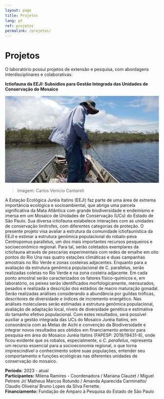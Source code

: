 ```yaml
---
layout: page
title: Projetos
lang: pt
ref: projetos
permalink: /projetos/
---
```



# Projetos

O laboratório possui projetos de extensão e pesquisa, com abordagens interdisciplinares e colaborativas:

**Ictiofauna da EEJI: Subsídios para Gestão Integrada das Unidades de Conservação do Mosaico**

![Ictiofauna](/assets/images/projetos_ictiofauna.jpg)

> Imagem: Carlos Venicio Cantareli

A Estação Ecológica Juréia Itatins (EEJI) faz parte de uma área de extrema importância ecológica e socioambiental, que abriga uma parcela significativa da Mata Atlântica com grande biodiversidade e endemismo e imersa em um Mosaico de Unidades de Conservação (UCs) do Estado de São Paulo. Sua diversa ictiofauna estabelece interações com as unidades de conservação limítrofes, com diferentes categorias de proteção. O presente projeto visa avaliar a estrutura da comunidade ictiofaunística da EEJI e estimar a estrutura genômica populacional do robalo-peva Centropomus parallelus, um dos mais importantes recursos pesqueiros e socioeconômico regional. Para tal, serão coletados exemplares da ictiofauna através de pescarias experimentais com redes de emalhe em oito pontos do Rio Una nas quatro estações climáticas e duas campanhas amostrais no Rio Verde e zonas costeiras adjacentes. Enquanto para a avaliação da estrutura genômica populacional de C. parallelus, serão realizadas coletas no Rio Verde e na zona costeira adjacente. Em cada ponto amostral serão caracterizados os fatores físico-químicos e, em laboratório, os peixes serão identificados morfologicamente, mensurados, pesados e realizada a descrição dos estádios de macro maturação gonadal. Serão realizadas análises considerando a abundância por guildas tróficas, descritores de diversidade e índices de incremento energético. Nas análises moleculares serão estimadas a estrutura genômica populacional, avaliação de adaptação local, níveis de diversidade genética e estimativa do tamanho efetivo populacional. Com estes resultados, será possível auxiliar a gestão integrada das UCs do Mosaico Juréia Itatins, em consonância com as Metas de Aichi e convenção da Biodiversidade e integrar novos resultados aos obtidos em financiamento anterior para pesquisa em área do Mosaico Juréia Itatins (FAPESP: 2019/19431-8), onde ficou evidente que os robalos, especialmente, o *C. parallelus*, representa um recurso essencial para a socioeconomia regional, o que torna imprescindível o conhecimento sobre suas populações, entender seu comportamento e funções ecológicas nas diferentes unidades de conservação do mosaico.

**Período:** 2023 \- atual  
**Participantes:** Milena Ramires \- Coordenadora / Mariana Clauzet / Miguel Petrere Jr/ Matheus Marcos Rotundo / Amanda Aparecida Carminatto/ Claudio Oliveira/ Bruno Lopes da Silva Ferrette.  
**Financiamento:** Fundação de Amparo à Pesquisa do Estado de São Paulo